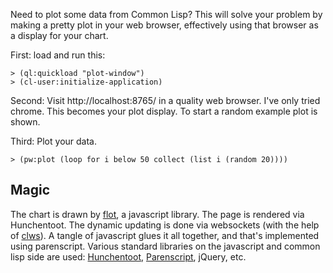 Need to plot some data from Common Lisp?  This will solve your problem by making a pretty plot
in your web browser, effectively using that browser as a display for your chart.

First: load and run this:
```common-lisp
> (ql:quickload "plot-window")
> (cl-user:initialize-application)
```

Second: Visit http://localhost:8765/ in a quality web browser. I've only tried chrome.
This becomes your plot display.  To start a random example plot is shown.

Third: Plot your data.

```common-lisp
> (pw:plot (loop for i below 50 collect (list i (random 20))))
```

Magic
-----

The chart is drawn by [flot](http://www.flotcharts.org/), a javascript
library.  The page is rendered via Hunchentoot.  The dynamic updating
is done via websockets (with the help of
[clws](http://www.cliki.net/clws)).  A tangle of javascript glues it
all together, and that's implemented using parenscript.  Various
standard libraries on the javascript and common lisp side are used:
[Hunchentoot](http://weitz.de/hunchentoot/),
[Parenscript](http://common-lisp.net/project/parenscript/), jQuery,
etc.
